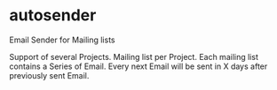 # autosender
Email Sender for Mailing lists

Support of several Projects.
Mailing list per Project.
Each mailing list contains a Series of Email.
Every next Email will be sent in X days after previously sent Email.
